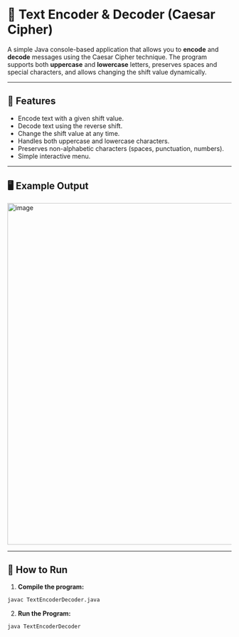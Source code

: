 # 🔐 Text Encoder & Decoder (Caesar Cipher)

A simple Java console-based application that allows you to **encode** and **decode** messages using the Caesar Cipher technique. The program supports both **uppercase** and **lowercase** letters, preserves spaces and special characters, and allows changing the shift value dynamically.

---

## 📜 Features

- Encode text with a given shift value.
- Decode text using the reverse shift.
- Change the shift value at any time.
- Handles both uppercase and lowercase characters.
- Preserves non-alphabetic characters (spaces, punctuation, numbers).
- Simple interactive menu.

---

## 🖥️ Example Output

<img width="1366" height="768" alt="image" src="https://github.com/user-attachments/assets/a97ace63-fdc8-4ffe-b26c-0f9ccf818a0e" />

---

## 🚀 How to Run

1. **Compile the program:**
```bash
javac TextEncoderDecoder.java
```

2. **Run the Program:**
```bash
java TextEncoderDecoder
```
